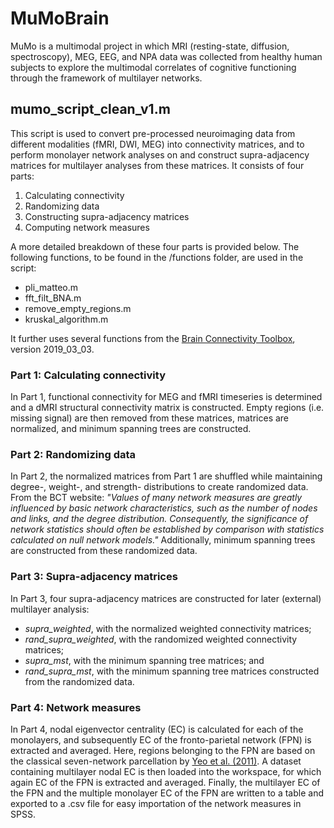 # MuMoBrain
MuMo is a multimodal project in which MRI (resting-state, diffusion, spectroscopy), MEG, EEG, and NPA data was collected from healthy human subjects to explore the multimodal correlates of cognitive functioning through the framework of multilayer networks. 

## mumo_script_clean_v1.m
This script is used to convert pre-processed neuroimaging data from different modalities (fMRI, DWI, MEG) into connectivity matrices, and to perform monolayer network analyses on and construct supra-adjacency matrices for multilayer analyses from these matrices. It consists of four parts:

1.	Calculating connectivity
2.	Randomizing data
3.	Constructing supra-adjacency matrices
4.	Computing network measures

A more detailed breakdown of these four parts is provided below. The following functions, to be found in the /functions folder, are used in the script:

* pli_matteo.m
* fft_filt_BNA.m
* remove_empty_regions.m
* kruskal_algorithm.m

It further uses several functions from the [Brain Connectivity Toolbox](https://sites.google.com/site/bctnet/), version 2019_03_03.


### Part 1: Calculating connectivity
In Part 1, functional connectivity for MEG and fMRI timeseries is determined and a dMRI structural connectivity matrix is constructed. Empty regions (i.e. missing signal) are then removed from these matrices, matrices are normalized, and minimum spanning trees are constructed.

### Part 2: Randomizing data
In Part 2, the normalized matrices from Part 1 are shuffled while maintaining degree-, weight-, and strength- distributions to create randomized data. From the BCT website: _"Values of many network measures are greatly influenced by basic network characteristics, such as the number of nodes and links, and the degree distribution. Consequently, the significance of network statistics should often be established by comparison with statistics calculated on null network models."_ Additionally, minimum spanning trees are constructed from these randomized data.

### Part 3: Supra-adjacency matrices
In Part 3, four supra-adjacency matrices are constructed for later (external) multilayer analysis: 

* *supra_weighted*, with the normalized weighted connectivity matrices;
* *rand_supra_weighted*, with the randomized weighted connectivity matrices;
* *supra_mst*, with the minimum spanning tree matrices; and
* *rand_supra_mst*, with the minimum spanning tree matrices constructed from the randomized data.

### Part 4: Network measures
In Part 4, nodal eigenvector centrality (EC) is calculated for each of the monolayers, and subsequently EC of the fronto-parietal network (FPN) is extracted and averaged. Here, regions belonging to the FPN are based on the classical seven-network parcellation by [Yeo et al. (2011)](https://doi.org/10.1152/jn.00338.2011). A dataset containing multilayer nodal EC is then loaded into the workspace, for which again EC of the FPN is extracted and averaged. Finally, the multilayer EC of the FPN and the multiple monolayer EC of the FPN are written to a table and exported to a .csv file for easy importation of the network measures in SPSS.
